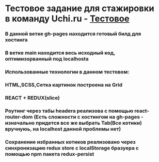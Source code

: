# Тестовое задание для стажировки в команду Uchi.ru - [Тестовое](https://ysta1.github.io/UchiRuTest/)
### В данной ветке gh-pages находится готовый билд для хостинга
### В ветке main находится весь исходный код, оптимизорванный под localhosta
### Использованные технологии в данном тестовом:
### HTML,SCSS,Сетка картинок построена на Grid
### REACT + REDUX(slice)
### Роутинг через табы headera реализова с помощью react-router-dom (Есть сложности с хостингом на gh-pages - изначально придется все же выбрать Tab(Все котики) вручнуюь, на localhost данной проблемы нет)
### Сохранение избранных котиков реализовано через синхронизацию redux store с localStorage бразуера с помощью npm пакета redux-persist
